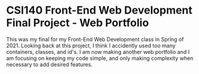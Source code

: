 # CSI140 Front-End Web Development Final Project - Web Portfolio

This was my final for my Front-End Web Development class in Spring of 2021. Looking back at this project, I think I accidently used too many containers, classes, 
and id's. I am now making another web portfolio and I am focusing on keeping my code simple, and only making complexity when necessary to add desired features. 
